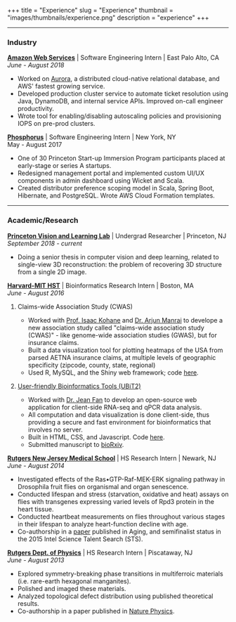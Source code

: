 +++
title = "Experience"
slug = "Experience"
thumbnail = "images/thumbnails/experience.png"
description = "experience"
+++

---------------------------
### Industry
[**Amazon Web Services**](https://aws.amazon.com) | Software Engineering Intern | East Palo Alto, CA  
*June - August 2018*

- Worked on [Aurora](https://aws.amazon.com/rds/aurora/), a distributed cloud-native relational database, and AWS' fastest growing service.
- Developed production cluster service to automate ticket resolution using Java, DynamoDB, and internal service APIs. Improved on-call engineer productivity.
- Wrote tool for enabling/disabling autoscaling policies and provisioning IOPS on pre-prod clusters.

[**Phosphorus**](https://phosphorus.com) | Software Engineering Intern | New York, NY  
May - August 2017

- One of 30 Princeton Start-up Immersion Program participants placed at early-stage or series A startups.
- Redesigned management portal and implemented custom UI/UX components in admin dashboard using Wicket and Scala.
- Created distributor preference scoping model in Scala, Spring Boot, Hibernate, and PostgreSQL. Wrote AWS Cloud Formation
templates.

---------------------------
### Academic/Research
[**Princeton Vision and Learning Lab**](http://pvl.cs.princeton.edu/) | Undergrad Researcher | Princeton, NJ
*September 2018 - current*

- Doing a senior thesis in computer vision and deep learning, related to single-view 3D reconstruction: the problem of recovering 3D structure from a single 2D image.

[**Harvard-MIT HST**](http://dbmi.hms.harvard.edu/) | Bioinformatics Research Intern | Boston, MA  
*June - August 2016*

1. Claims-wide Association Study (CWAS)
    - Worked with [Prof. Isaac Kohane](https://dbmi.hms.harvard.edu/person/faculty/zak-kohane) and [Dr. Arjun Manrai](https://scholar.google.com/citations?user=uzzY6UAAAAAJ&hl=en) to develope a new association study called "claims-wide association study (CWAS)" - like genome-wide association studies (GWAS), but for insurance claims.
    - Built a data visualization tool for plotting heatmaps of the USA from parsed AETNA insurance claims, at multiple levels of geographic specificity (zipcode, county, state, regional)
    - Used R, MySQL, and the Shiny web framework; code [here](https://github.com/dfan/CWAS_Census).

2. [User-friendly Bioinformatics Tools (UBiT2)](http://pklab.med.harvard.edu/jean/ubit2/index.html)
    - Worked with [Dr. Jean Fan](https://jef.works/) to develop an open-source web application for client-side RNA-seq and qPCR data analysis.
    - All computation and data visualization is done client-side, thus providing a secure and fast environment for bioinformatics that involves no server.
    - Built in HTML, CSS, and Javascript. Code [here](https://github.com/JEFworks/ubit2).
    - Submitted manuscript to [bioRxiv](https://www.biorxiv.org/content/early/2017/03/22/118992).

[**Rutgers New Jersey Medical School**](http://njms.rutgers.edu/) | HS Research Intern | Newark, NJ  
*June - August 2014*

- Investigated effects of the Ras•GTP-Raf-MEK-ERK signaling pathway in Drosophila fruit flies on organismal and organ senescence.
- Conducted lifespan and stress (starvation, oxidative and heat) assays on flies with transgenes expressing varied levels of Rpd3 protein in the heart tissue.
- Conducted heartbeat measurements on flies throughout various stages in their lifespan to analyze heart-function decline with age.
- Co-authorship in a [paper](https://www.ncbi.nlm.nih.gov/pmc/articles/PMC4600623/) published in Aging, and semifinalist status in the 2015 Intel Science Talent Search (STS).

[**Rutgers Dept. of Physics**](https://physics.rutgers.edu/) | HS Research Intern | Piscataway, NJ  
*June - August 2013*

- Explored symmetry-breaking phase transitions in multiferroic materials (i.e. rare-earth hexagonal manganites).
- Polished and imaged these materials.
- Analyzed topological defect distribution using published theoretical results.
- Co-authorship in a paper published in [Nature Physics](https://www.nature.com/articles/nphys3142).